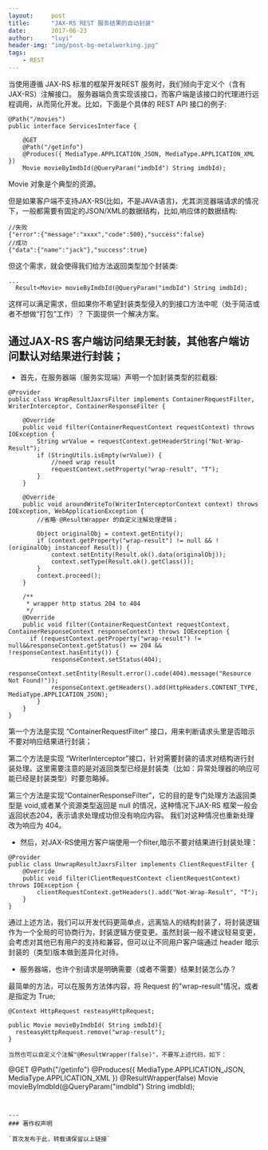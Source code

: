 ```yaml
---
layout:     post
title:      "JAX-RS REST 服务结果的自动封装"
date:       2017-06-23
author:     "luyi"
header-img: "img/post-bg-metalworking.jpg"
tags:
    - REST
---
```


当使用遵循 JAX-RS 标准的框架开发REST 服务时，我们倾向于定义个（含有JAX-RS）注解接口。 服务器端负责实现该接口，而客户端是该接口的代理进行远程调用，从而简化开发。比如，下面是个具体的 REST API 接口的例子:

```
@Path("/movies")
public interface ServicesInterface {

    @GET
    @Path("/getinfo")
    @Produces({ MediaType.APPLICATION_JSON, MediaType.APPLICATION_XML })
    Movie movieByImdbId(@QueryParam("imdbId") String imdbId);
```

Movie 对象是个典型的资源。

但是如果客户端不支持JAX-RS(比如，不是JAVA语言)，尤其浏览器端请求的情况下，一般都需要有固定的JSON/XML的数据结构，比如,响应体的数据结构:

```
//失败
{"error":{"message":"xxxx","code":500},"success":false}
//成功
{"data":{"name":"jack"},"success":true}
```

但这个需求，就会使得我们给方法返回类型加个封装类:

```
...
  Result<Movie> movieByImdbId(@QueryParam("imdbId") String imdbId);
```

这样可以满足需求，但如果你不希望封装类型侵入的到接口方法中呢（处于简洁或者不想做“打包”工作）？ 下面提供一个解决方案。

## 通过JAX-RS 客户端访问结果无封装，其他客户端访问默认对结果进行封装；

- 首先，在服务器端（服务实现端）声明一个加封装类型的拦截器:

```
@Provider
public class WrapResultJaxrsFilter implements ContainerRequestFilter, WriterInterceptor, ContainerResponseFilter {

    @Override
    public void filter(ContainerRequestContext requestContext) throws IOException {
        String wrValue = requestContext.getHeaderString("Not-Wrap-Result");
        if (StringUtils.isEmpty(wrValue)) {
            //need wrap result
            requestContext.setProperty("wrap-result", "T");
        }
    }

    @Override
    public void aroundWriteTo(WriterInterceptorContext context) throws IOException, WebApplicationException {
        //省略 @ResultWrapper 的自定义注解处理逻辑；

        Object originalObj = context.getEntity();
        if (context.getProperty("wrap-result") != null && !(originalObj instanceof Result)) {
            context.setEntity(Result.ok().data(originalObj));
            context.setType(Result.ok().getClass());
        }
        context.proceed();
    }

    /**
     * wrapper http status 204 to 404
     */
    @Override
    public void filter(ContainerRequestContext requestContext, ContainerResponseContext responseContext) throws IOException {
      if (requestContext.getProperty("wrap-result") != null&&responseContext.getStatus() == 204 && !responseContext.hasEntity()) {
            responseContext.setStatus(404);
            responseContext.setEntity(Result.error().code(404).message("Resource Not Found!"));
            responseContext.getHeaders().add(HttpHeaders.CONTENT_TYPE, MediaType.APPLICATION_JSON);
        }
    }
}
```

第一个方法是实现 “ContainerRequestFilter” 接口，用来判断请求头里是否暗示不要对响应结果进行封装；

第二个方法是实现 “WriterInterceptor”接口，针对需要封装的请求对结构进行封装处理。这里需要注意的是对返回类型已经是封装类（比如：异常处理器的响应可能已经是封装类型）时要忽略掉。

第三个方法是实现“ContainerResponseFilter”，它的目的是专门处理方法返回类型是 void,或者某个资源类型返回是 null 的情况，这种情况下JAX-RS 框架一般会返回状态204，表示请求处理成功但没有响应内容。 我们对这种情况也重新处理改为响应为 404。

- 然后，对JAX-RS使用方客户端使用一个filter,暗示不要对结果进行封装处理：

```
@Provider
public class UnwrapResultJaxrsFilter implements ClientRequestFilter {
    @Override
    public void filter(ClientRequestContext clientRequestContext) throws IOException {
        clientRequestContext.getHeaders().add("Not-Wrap-Result", "T");
    }
}
```
通过上述方法，我们可以开发代码更简单点，远离恼人的结构封装了，将封装逻辑作为一个全局的可协商行为，封装逻辑方便变更。虽然封装一般不建议轻易变更，会考虑对其他已有用户的支持和兼容，但可以让不同用户客户端通过 header 暗示封装的（类型)版本做到差异化对待。

- 服务器端，也许个别请求是明确需要（或者不需要）结果封装怎么办？

最简单的方法，可以在服务方法体内容，将 Request 的"wrap-result"情况，或者是指定为 True;

```
@Context HttpRequest resteasyHttpRequest;

public Movie movieByImdbId( String imdbId){
  resteasyHttpRequest.remove("wrap-result");
}

当然也可以自定义个注解"@ResultWrapper(false)"，不要写上述代码，如下：

```
@GET
@Path("/getinfo")
@Produces({ MediaType.APPLICATION_JSON, MediaType.APPLICATION_XML })
@ResultWrapper(false)
Movie movieByImdbId(@QueryParam("imdbId") String imdbId);
```


---
### 著作权声明

`首次发布于此，转载请保留以上链接`
